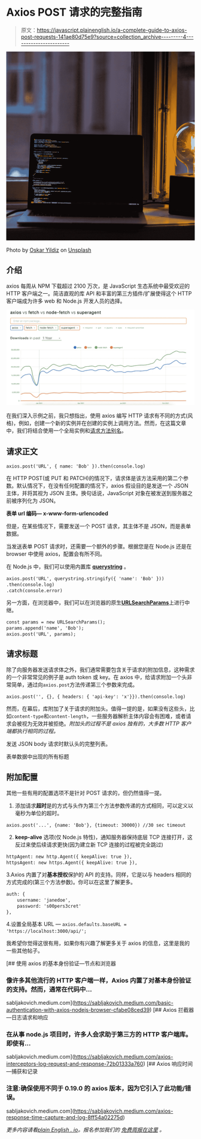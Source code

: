 # Axios POST 请求的完整指南

> 原文：<https://javascript.plainenglish.io/a-complete-guide-to-axios-post-requests-141ae80d75e9?source=collection_archive---------4----------------------->

![](img/31bc28fa92cf2fa9125f1a6d3a869270.png)

Photo by [Oskar Yildiz](https://unsplash.com/@oskaryil?utm_source=medium&utm_medium=referral) on [Unsplash](https://unsplash.com?utm_source=medium&utm_medium=referral)

## 介绍

axios 每周从 NPM 下载超过 2100 万次，是 JavaScript 生态系统中最受欢迎的 HTTP 客户端之一。简洁直观的库 API 和丰富的第三方插件/扩展使得这个 HTTP 客户端成为许多 web 和 Node.js 开发人员的选择。

![](img/eb490f68a91227c291d4cf01928f26af.png)

在我们深入示例之前，我只想指出，使用 axios 编写 HTTP 请求有不同的方式(风格)，例如，创建一个新的实例并在创建的实例上调用方法。然而，在这篇文章中，我们将结合使用一个全局实例和[请求方法别名](https://github.com/axios/axios#request-method-aliases)。

## 请求正文

```
axios.post('URL', { name: 'Bob' }).then(console.log)
```

在 HTTP POST(或 PUT 和 PATCH)的情况下，请求体是该方法采用的第二个参数。默认情况下，在没有任何配置的情况下，axios 假设目的是发送一个 JSON 主体，并将其视为 JSON 主体。换句话说，JavaScript 对象在被发送到服务器之前被序列化为 JSON。

**表单 url 编码— x-www-form-urlencoded**

但是，在某些情况下，需要发送一个 POST 请求，其主体不是 JSON，而是表单数据。

当发送表单 POST 请求时，还需要一个额外的步骤。根据您是在 Node.js 还是在 browser 中使用 axios，配置会有所不同。

在 Node.js 中，我们可以使用内置库 [**querystring**](https://nodejs.org/docs/latest-v12.x/api/querystring.html) 。

```
axios.post('URL', querystring.stringify({ 'name': 'Bob' }))
.then(console.log)
.catch(console.error)
```

另一方面，在浏览器中，我们可以在浏览器的原生[**URLSearchParams**](https://developer.mozilla.org/en-US/docs/Web/API/URLSearchParams)上进行中继。

```
const params = new URLSearchParams();
params.append('name', 'Bob');
axios.post('URL', params);
```

## 请求标题

除了向服务器发送请求体之外，我们通常需要包含关于请求的附加信息，这种需求的一个非常常见的例子是 auth token 或 key。在 axios 中，给请求附加一个头非常简单，通过向`axios.post`方法传递第三个参数来完成。

```
axios.post('', {}, { headers: { 'api-key': 'x'}}).then(console.log)
```

然而，在幕后，库附加了关于请求的附加头。值得一提的是，如果没有这些头，比如`content-type`和`content-length`，一些服务器解析主体内容会有困难，或者请求会被视为无效并被拒绝。*附加头的过程不是 axios 独有的，大多数 HTTP 客户端都执行相同的过程。*

发送 JSON body 请求时默认头的完整列表。

表单数据中出现的所有标题

## 附加配置

其他一些有用的配置选项不是针对 POST 请求的，但仍然值得一提。

1.  添加请求**超时**是的方式与头作为第三个方法参数传递的方式相同，可以定义以毫秒为单位的超时。

```
axios.post('...', {name: 'Bob'}, {timeout: 30000}) //30 sec timeout
```

2. **keep-alive** 选项(仅 Node.js 特性)，通知服务器保持底层 TCP 连接打开，这反过来使后续请求更快(因为建立新 TCP 连接的过程被完全跳过)

```
httpAgent: new http.Agent({ keepAlive: true }),
httpsAgent: new https.Agent({ keepAlive: true }),
```

3.Axios 内置了对**基本授权**保护的 API 的支持。同样，它是以与 headers 相同的方式完成的(第三个方法参数)。你可以在这里了解更多。

```
auth: {
    username: 'janedoe',
    password: 's00pers3cret'
},
```

4.设置全局基本 URL — `axios.defaults.baseURL = 'https://localhost:3000/api/';`

我希望你觉得这很有用，如果你有兴趣了解更多关于 axios 的信息，这里是我的一些其他帖子。

[](https://sabljakovich.medium.com/basic-authentication-with-axios-nodejs-browser-cfabe08ced39) [## 使用 axios 的基本身份验证—节点和浏览器

### 像许多其他流行的 HTTP 客户端一样，Axios 内置了对基本身份验证的支持。然而，通常在代码中…

sabljakovich.medium.com](https://sabljakovich.medium.com/basic-authentication-with-axios-nodejs-browser-cfabe08ced39) [](https://sabljakovich.medium.com/axios-interceptors-log-request-and-response-72b01333a760) [## Axios 拦截器—日志请求和响应

### 在从事 node.js 项目时，许多人会求助于第三方的 HTTP 客户端库。即使有…

sabljakovich.medium.com](https://sabljakovich.medium.com/axios-interceptors-log-request-and-response-72b01333a760) [](https://sabljakovich.medium.com/axios-response-time-capture-and-log-8ff54a02275d) [## Axios 响应时间—捕获和记录

### 注意:确保使用不同于 0.19.0 的 axios 版本，因为它引入了此功能/错误。

sabljakovich.medium.com](https://sabljakovich.medium.com/axios-response-time-capture-and-log-8ff54a02275d) 

*更多内容请看*[*plain English . io*](http://plainenglish.io/)*。报名参加我们的* [*免费周报在这里*](http://newsletter.plainenglish.io/) *。*